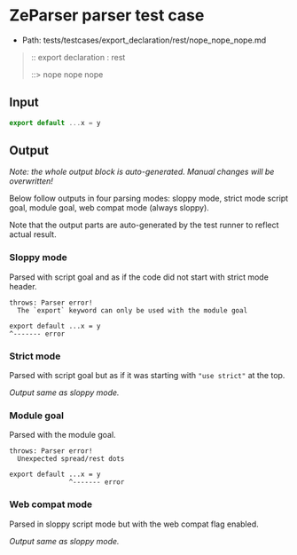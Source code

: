 # ZeParser parser test case

- Path: tests/testcases/export_declaration/rest/nope_nope_nope.md

> :: export declaration : rest
>
> ::> nope nope nope

## Input

`````js
export default ...x = y
`````

## Output

_Note: the whole output block is auto-generated. Manual changes will be overwritten!_

Below follow outputs in four parsing modes: sloppy mode, strict mode script goal, module goal, web compat mode (always sloppy).

Note that the output parts are auto-generated by the test runner to reflect actual result.

### Sloppy mode

Parsed with script goal and as if the code did not start with strict mode header.

`````
throws: Parser error!
  The `export` keyword can only be used with the module goal

export default ...x = y
^------- error
`````

### Strict mode

Parsed with script goal but as if it was starting with `"use strict"` at the top.

_Output same as sloppy mode._

### Module goal

Parsed with the module goal.

`````
throws: Parser error!
  Unexpected spread/rest dots

export default ...x = y
               ^------- error
`````


### Web compat mode

Parsed in sloppy script mode but with the web compat flag enabled.

_Output same as sloppy mode._
